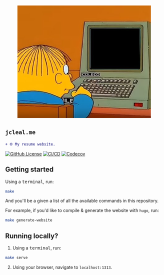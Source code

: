 <!-- markdownlint-disable MD041 MD010 -->
<p align="center">
    <img src="docs/logo.png">
</p>

## `jcleal.me`

```diff
+ 🌐 My resume website.
```

<a href="LICENSE" target="_blank"><img src="https://img.shields.io/github/license/jmpa-io/jcleal.me.svg" alt="GitHub License"></a>
[![CI/CD](https://github.com/jmpa-io/jcleal.me/actions/workflows/cicd.yml/badge.svg)](https://github.com/jmpa-io/jcleal.me/actions/workflows/cicd.yml)
[![Codecov](https://codecov.io/github/jmpa-io/jcleal.me/graph/badge.svg)](https://codecov.io/github/jmpa-io/jcleal.me)

## Getting started

Using a <kbd>terminal</kbd>, run:
```bash
make
```
And you'll be a given a list of all the available commands in this repository.


For example, if you'd like to compile & generate the website with `hugo`, run:
```bash
make generate-website
```

## Running locally?

1. Using a <kbd>terminal</kbd>, run:
```bash
make serve
```

2. Using your browser, navigate to `localhost:1313`.
